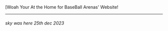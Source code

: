 [Woah Your At the Home for BaseBall Arenas' Website!

_____












<h6>sky was here 25th dec 2023</h6>
